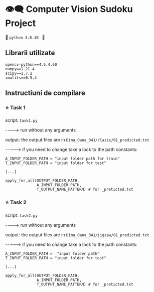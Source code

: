 # :eye_speech_bubble: Computer Vision Sudoku Project 
:snake:	```python 3.8.10 ``` :snake:	
## Librarii utilizate
```
opencv-python==4.5.4.60
numpy==1.21.4
scipy==1.7.2
imutils==0.5.4
```

## Instructiuni de compilare

### :star: Task 1
script: ```task1.py```

----> run without any arguments

output: the output files are in ```Dima_Oana_341/clasic/01_predicted.txt```

-----> if you need to change take a look to the path constants:
```
A_INPUT_FOLDER_PATH = "input folder path for train"
T_INPUT_FOLDER_PATH = "input folder for test"
 
[...]
 
apply_for_all(OUTPUT_FOLDER_PATH,
              A_INPUT_FOLDER_PATH, 
              T_OUTPUT_NAME_PATTERN) # for _preticted.txt
```

### :star: Task 2
script: ```task2.py```

----> run without any arguments

output: the output files are in ```Dima_Oana_341/jigsaw/01_predicted.txt```

-----> if you need to change take a look to the path constants:
```
A_INPUT_FOLDER_PATH =  "input folder path"
T_INPUT_FOLDER_PATH = "input folder for test"
 
[...]
 
apply_for_all(OUTPUT_FOLDER_PATH,
              A_INPUT_FOLDER_PATH,
              T_OUTPUT_NAME_PATTERN) # for _preticted.txt
```
